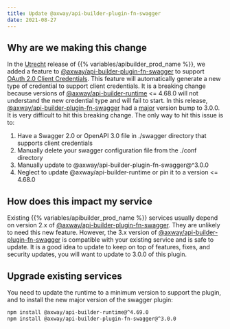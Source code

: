 ```yaml
---
title: Update @axway/api-builder-plugin-fn-swagger
date: 2021-08-27
---
```


## Why are we making this change

In the [Utrecht](/docs/release_notes/utrecht/) release of {{% variables/apibuilder_prod_name %}}, we added a feature to [@axway/api-builder-plugin-fn-swagger](https://www.npmjs.com/package/@axway/api-builder-plugin-fn-swagger) to support [OAuth 2.0 Client Credentials](/docs/developer_guide/credentials/configuring_credentials/oauth_2.0_credentials/). This feature will automatically generate a new type of credential to support client credentials. It is a breaking change because versions of [@axway/api-builder-runtime](https://www.npmjs.com/package/@axway/api-builder-runtime) <= 4.68.0 will not understand the new credential type and will fail to start. In this release, [@axway/api-builder-plugin-fn-swagger](https://www.npmjs.com/package/@axway/api-builder-plugin-fn-swagger) had a [major](https://semver.org) version bump to 3.0.0. It is very difficult to hit this breaking change. The only way to hit this issue is to:

1. Have a Swagger 2.0 or OpenAPI 3.0 file in ./swagger directory that supports client credentials
1. Manually delete your swagger configuration file from the ./conf directory
1. Manually update to @axway/api-builder-plugin-fn-swagger@^3.0.0
1. Neglect to update @axway/api-builder-runtime or pin it to a version <= 4.68.0

## How does this impact my service

Existing {{% variables/apibuilder_prod_name %}} services usually depend on version 2.x of [@axway/api-builder-plugin-fn-swagger](https://www.npmjs.com/package/@axway/api-builder-plugin-fn-swagger). They are unlikely to need this new feature. However, the 3.x version of [@axway/api-builder-plugin-fn-swagger](https://www.npmjs.com/package/@axway/api-builder-plugin-fn-swagger) is compatible with your existing service and is safe to update. It is a good idea to update to keep on top of features, fixes, and security updates, you will want to update to 3.0.0 of this plugin.

## Upgrade existing services

You need to update the runtime to a minimum version to support the plugin, and to install the new major version of the swagger plugin:

```bash
npm install @axway/api-builder-runtime@^4.69.0
npm install @axway/api-builder-plugin-fn-swagger@^3.0.0
```

